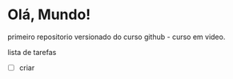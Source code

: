 # Olá, Mundo!
 primeiro repositorio versionado do curso github - curso em video.
 
lista de tarefas
- [ ] criar